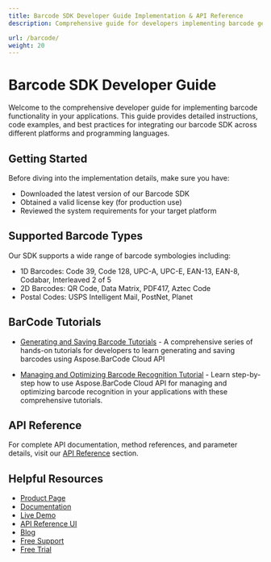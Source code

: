 ```yaml
---
title: Barcode SDK Developer Guide Implementation & API Reference
description: Comprehensive guide for developers implementing barcode generation, reading, and scanning functionality across multiple platforms and programming languages

url: /barcode/
weight: 20
---
```


# Barcode SDK Developer Guide

Welcome to the comprehensive developer guide for implementing barcode functionality in your applications. This guide provides detailed instructions, code examples, and best practices for integrating our barcode SDK across different platforms and programming languages.

## Getting Started

Before diving into the implementation details, make sure you have:

- Downloaded the latest version of our Barcode SDK
- Obtained a valid license key (for production use)
- Reviewed the system requirements for your target platform

## Supported Barcode Types

Our SDK supports a wide range of barcode symbologies including:

- 1D Barcodes: Code 39, Code 128, UPC-A, UPC-E, EAN-13, EAN-8, Codabar, Interleaved 2 of 5
- 2D Barcodes: QR Code, Data Matrix, PDF417, Aztec Code
- Postal Codes: USPS Intelligent Mail, PostNet, Planet

## BarCode Tutorials

- [Generating and Saving Barcode Tutorials](/barcode/generating-saving-barcode/) - A comprehensive series of hands-on tutorials for developers to learn generating and saving barcodes using Aspose.BarCode Cloud API

- [Managing and Optimizing Barcode Recognition Tutorial](/barcode/managing-and-optimizing-barcode-recognition/) - Learn step-by-step how to use Aspose.BarCode Cloud API for managing and optimizing barcode recognition in your applications with these comprehensive tutorials.


## API Reference

For complete API documentation, method references, and parameter details, visit our [API Reference](https://reference.aspose.cloud/barcode/) section.

## Helpful Resources

- [Product Page](https://products.aspose.cloud/barcode/)
- [Documentation](https://docs.aspose.cloud/barcode/)
- [Live Demo](https://products.aspose.app/barcode/family)
- [API Reference UI](https://reference.aspose.cloud/barcode/)
- [Blog](https://blog.aspose.cloud/category/barcode/)
- [Free Support](https://forum.aspose.cloud/c/barcode/6/)
- [Free Trial](https://dashboard.aspose.cloud/#/apps)
